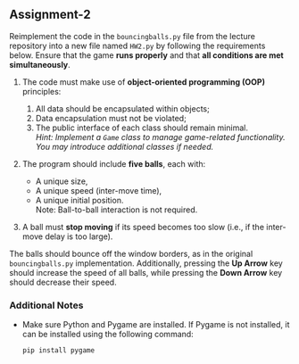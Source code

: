 ## Assignment-2

Reimplement the code in the `bouncingballs.py` file from the lecture repository into a new file named `HW2.py` by following the requirements below. Ensure that the game **runs properly** and that **all conditions are met simultaneously**.

1. The code must make use of **object-oriented programming (OOP)** principles:
   1. All data should be encapsulated within objects;
   2. Data encapsulation must not be violated;
   3. The public interface of each class should remain minimal.  
      _Hint: Implement a `Game` class to manage game-related functionality. You may introduce additional classes if needed._

2. The program should include **five balls**, each with:
   - A unique size,
   - A unique speed (inter-move time),
   - A unique initial position.  
   Note: Ball-to-ball interaction is not required.

3. A ball must **stop moving** if its speed becomes too slow (i.e., if the inter-move delay is too large).

The balls should bounce off the window borders, as in the original `bouncingballs.py` implementation. Additionally, pressing the **Up Arrow** key should increase the speed of all balls, while pressing the **Down Arrow** key should decrease their speed.


### Additional Notes

- Make sure Python and Pygame are installed. If Pygame is not installed, it can be installed using the following command:

  ```bash
  pip install pygame
